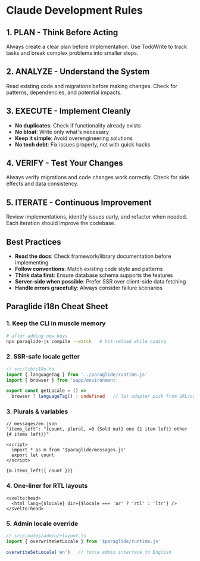 # Claude Development Rules

## 1. PLAN - Think Before Acting
Always create a clear plan before implementation. Use TodoWrite to track tasks and break complex problems into smaller steps.

## 2. ANALYZE - Understand the System
Read existing code and migrations before making changes. Check for patterns, dependencies, and potential impacts.

## 3. EXECUTE - Implement Cleanly
- **No duplicates**: Check if functionality already exists
- **No bloat**: Write only what's necessary
- **Keep it simple**: Avoid overengineering solutions
- **No tech debt**: Fix issues properly, not with quick hacks

## 4. VERIFY - Test Your Changes
Always verify migrations and code changes work correctly. Check for side effects and data consistency.

## 5. ITERATE - Continuous Improvement
Review implementations, identify issues early, and refactor when needed. Each iteration should improve the codebase.

## Best Practices
- **Read the docs**: Check framework/library documentation before implementing
- **Follow conventions**: Match existing code style and patterns
- **Think data first**: Ensure database schema supports the features
- **Server-side when possible**: Prefer SSR over client-side data fetching
- **Handle errors gracefully**: Always consider failure scenarios

## Paraglide i18n Cheat Sheet

### 1. Keep the CLI in muscle memory
```bash
# after adding new keys
npx paraglide-js compile --watch   # hot-reload while coding
```

### 2. SSR-safe locale getter
```typescript
// src/lib/i18n.ts
import { languageTag } from '../paraglide/runtime.js'
import { browser } from '$app/environment'

export const getLocale = () =>
  browser ? languageTag() : undefined   // let adapter pick from URL/cookie
```

### 3. Plurals & variables
```json5
// messages/en.json
"items_left": "{count, plural, =0 {Sold out} one {1 item left} other {# items left}}"
```

```svelte
<script>
  import * as m from '$paraglide/messages.js'
  export let count
</script>

{m.items_left({ count })}
```

### 4. One-liner for RTL layouts
```svelte
<svelte:head>
  <html lang={$locale} dir={$locale === 'ar' ? 'rtl' : 'ltr'} />
</svelte:head>
```

### 5. Admin locale override
```typescript
// src/routes/admin/+layout.ts
import { overwriteSetLocale } from '$paraglide/runtime.js'

overwriteSetLocale('en')   // force admin interface to English
```